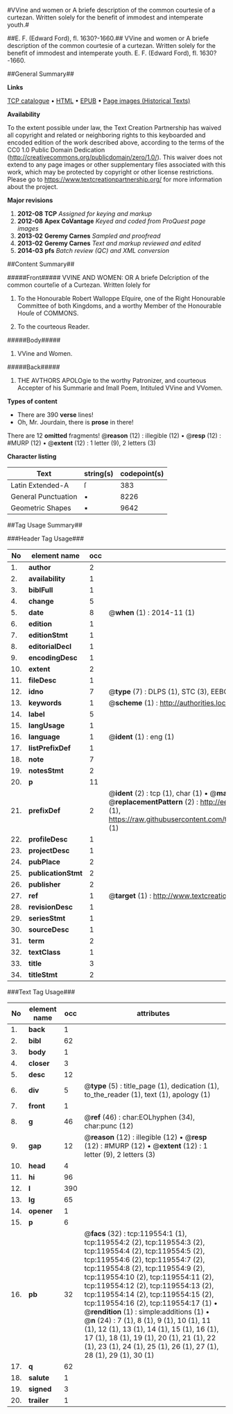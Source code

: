 #VVine and women or A briefe description of the common courtesie of a curtezan. Written solely for the benefit of immodest and intemperate youth.#

##E. F. (Edward Ford), fl. 1630?-1660.##
VVine and women or A briefe description of the common courtesie of a curtezan. Written solely for the benefit of immodest and intemperate youth.
E. F. (Edward Ford), fl. 1630?-1660.

##General Summary##

**Links**

[TCP catalogue](http://www.ota.ox.ac.uk/tcp/)  • 
[HTML](http://tei.it.ox.ac.uk/tcp/Texts-HTML/free/A84/A84679.html)  • 
[EPUB](http://tei.it.ox.ac.uk/tcp/Texts-EPUB/free/A84/A84679.epub) • 
[Page images (Historical Texts)](https://historicaltexts.jisc.ac.uk/eebo-99867249e)

**Availability**

To the extent possible under law, the Text Creation Partnership has waived all copyright and related or neighboring rights to this keyboarded and encoded edition of the work described above, according to the terms of the CC0 1.0 Public Domain Dedication (http://creativecommons.org/publicdomain/zero/1.0/). This waiver does not extend to any page images or other supplementary files associated with this work, which may be protected by copyright or other license restrictions. Please go to https://www.textcreationpartnership.org/ for more information about the project.

**Major revisions**

1. __2012-08__ __TCP__ *Assigned for keying and markup*
1. __2012-08__ __Apex CoVantage__ *Keyed and coded from ProQuest page images*
1. __2013-02__ __Geremy Carnes__ *Sampled and proofread*
1. __2013-02__ __Geremy Carnes__ *Text and markup reviewed and edited*
1. __2014-03__ __pfs__ *Batch review (QC) and XML conversion*

##Content Summary##

#####Front#####
 VVINE AND WOMEN: OR A briefe Deſcription of the common courteſie of a Curtezan. Written ſolely for 
1. To the Honourable Robert Walloppe Eſquire, one of the Right Honourable Committee of both Kingdoms, and a worthy Member of the Honourable Houſe of COMMONS.

1. To the courteous Reader.

#####Body#####

1. VVine and Women.

#####Back#####

1. THE AVTHORS APOLOgie to the worthy Patronizer, and courteous Accepter of his Summarie and ſmall Poem, Intituled VVine and VVomen.

**Types of content**

  * There are 390 **verse** lines!
  * Oh, Mr. Jourdain, there is **prose** in there!

There are 12 **omitted** fragments! 
 @__reason__ (12) : illegible (12)  •  @__resp__ (12) : #MURP (12)  •  @__extent__ (12) : 1 letter (9), 2 letters (3)

**Character listing**


|Text|string(s)|codepoint(s)|
|---|---|---|
|Latin Extended-A|ſ|383|
|General Punctuation|•|8226|
|Geometric Shapes|▪|9642|

##Tag Usage Summary##

###Header Tag Usage###

|No|element name|occ|attributes|
|---|---|---|---|
|1.|__author__|2||
|2.|__availability__|1||
|3.|__biblFull__|1||
|4.|__change__|5||
|5.|__date__|8| @__when__ (1) : 2014-11 (1)|
|6.|__edition__|1||
|7.|__editionStmt__|1||
|8.|__editorialDecl__|1||
|9.|__encodingDesc__|1||
|10.|__extent__|2||
|11.|__fileDesc__|1||
|12.|__idno__|7| @__type__ (7) : DLPS (1), STC (3), EEBO-CITATION (1), PROQUEST (1), VID (1)|
|13.|__keywords__|1| @__scheme__ (1) : http://authorities.loc.gov/ (1)|
|14.|__label__|5||
|15.|__langUsage__|1||
|16.|__language__|1| @__ident__ (1) : eng (1)|
|17.|__listPrefixDef__|1||
|18.|__note__|7||
|19.|__notesStmt__|2||
|20.|__p__|11||
|21.|__prefixDef__|2| @__ident__ (2) : tcp (1), char (1)  •  @__matchPattern__ (2) : ([0-9\-]+):([0-9IVX]+) (1), (.+) (1)  •  @__replacementPattern__ (2) : http://eebo.chadwyck.com/downloadtiff?vid=$1&page=$2 (1), https://raw.githubusercontent.com/textcreationpartnership/Texts/master/tcpchars.xml#$1 (1)|
|22.|__profileDesc__|1||
|23.|__projectDesc__|1||
|24.|__pubPlace__|2||
|25.|__publicationStmt__|2||
|26.|__publisher__|2||
|27.|__ref__|1| @__target__ (1) : http://www.textcreationpartnership.org/docs/. (1)|
|28.|__revisionDesc__|1||
|29.|__seriesStmt__|1||
|30.|__sourceDesc__|1||
|31.|__term__|2||
|32.|__textClass__|1||
|33.|__title__|3||
|34.|__titleStmt__|2||


###Text Tag Usage###

|No|element name|occ|attributes|
|---|---|---|---|
|1.|__back__|1||
|2.|__bibl__|62||
|3.|__body__|1||
|4.|__closer__|3||
|5.|__desc__|12||
|6.|__div__|5| @__type__ (5) : title_page (1), dedication (1), to_the_reader (1), text (1), apology (1)|
|7.|__front__|1||
|8.|__g__|46| @__ref__ (46) : char:EOLhyphen (34), char:punc (12)|
|9.|__gap__|12| @__reason__ (12) : illegible (12)  •  @__resp__ (12) : #MURP (12)  •  @__extent__ (12) : 1 letter (9), 2 letters (3)|
|10.|__head__|4||
|11.|__hi__|96||
|12.|__l__|390||
|13.|__lg__|65||
|14.|__opener__|1||
|15.|__p__|6||
|16.|__pb__|32| @__facs__ (32) : tcp:119554:1 (1), tcp:119554:2 (2), tcp:119554:3 (2), tcp:119554:4 (2), tcp:119554:5 (2), tcp:119554:6 (2), tcp:119554:7 (2), tcp:119554:8 (2), tcp:119554:9 (2), tcp:119554:10 (2), tcp:119554:11 (2), tcp:119554:12 (2), tcp:119554:13 (2), tcp:119554:14 (2), tcp:119554:15 (2), tcp:119554:16 (2), tcp:119554:17 (1)  •  @__rendition__ (1) : simple:additions (1)  •  @__n__ (24) : 7 (1), 8 (1), 9 (1), 10 (1), 11 (1), 12 (1), 13 (1), 14 (1), 15 (1), 16 (1), 17 (1), 18 (1), 19 (1), 20 (1), 21 (1), 22 (1), 23 (1), 24 (1), 25 (1), 26 (1), 27 (1), 28 (1), 29 (1), 30 (1)|
|17.|__q__|62||
|18.|__salute__|1||
|19.|__signed__|3||
|20.|__trailer__|1||
